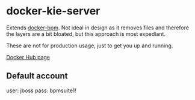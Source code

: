 # docker-kie-server

Extends [docker-bpm](https://github.com/sherl0cks/docker-bpms). Not ideal in design as it removes files and therefore the layers are a bit bloated, but this approach is most expediant.

These are not for production usage, just to get you up and running.

[Docker Hub page](https://hub.docker.com/r/sherl0cks/docker-kie-server)

## Default account
user: jboss
pass: bpmsuite1!